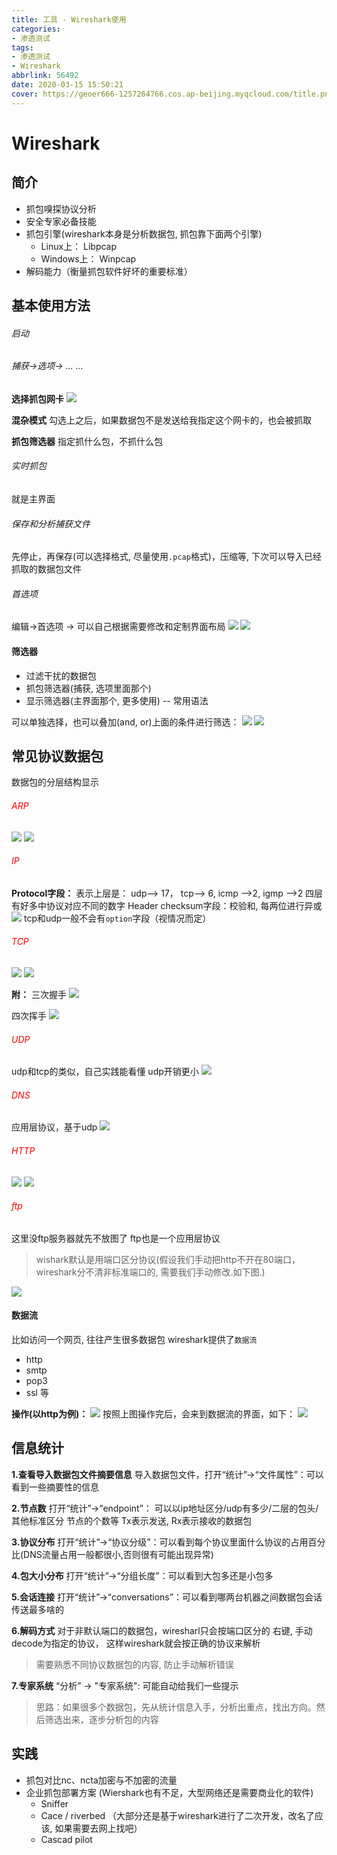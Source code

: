 ```yaml
---
title: 工具 - Wireshark使用
categories:
- 渗透测试
tags:
- 渗透测试
- Wireshark
abbrlink: 56492
date: 2020-03-15 15:50:21
cover: https://geoer666-1257264766.cos.ap-beijing.myqcloud.com/title.png
---
```




<!-- more -->

# Wireshark

## 简介

- 抓包嗅探协议分析
- 安全专家必备技能
- 抓包引擎(wireshark本身是分析数据包, 抓包靠下面两个引擎)
    - Linux上： Libpcap
    - Windows上： Winpcap
- 解码能力（衡量抓包软件好坏的重要标准）


## 基本使用方法
###### 启动

###### 捕获->选项-> ... ... 
**选择抓包网卡**
<img src="https://geoer666-1257264766.cos.ap-beijing.myqcloud.com/20200314214656188_15241.png" />

**混杂模式**
勾选上之后，如果数据包不是发送给我指定这个网卡的，也会被抓取

**抓包筛选器**
指定抓什么包，不抓什么包

###### 实时抓包
就是主界面

###### 保存和分析捕获文件
先停止，再保存(可以选择格式, 尽量使用`.pcap`格式)，压缩等, 下次可以导入已经抓取的数据包文件

###### 首选项
编辑->首选项   -> 可以自己根据需要修改和定制界面布局
<img src="https://geoer666-1257264766.cos.ap-beijing.myqcloud.com/20200314215811593_19130.png" />
<img src="https://geoer666-1257264766.cos.ap-beijing.myqcloud.com/20200314215743991_3733.png" />


#### 筛选器
- 过滤干扰的数据包
- 抓包筛选器(捕获, 选项里面那个)
- 显示筛选器(主界面那个, 更多使用)    -- 常用语法

可以单独选择，也可以叠加(and, or)上面的条件进行筛选：
<img src="https://geoer666-1257264766.cos.ap-beijing.myqcloud.com/20200314220435486_29854.png" />
<img src="https://geoer666-1257264766.cos.ap-beijing.myqcloud.com/20200314220819061_8554.png" />



## 常见协议数据包

数据包的分层结构显示

###### <font color=red>ARP</font>
<img src="https://geoer666-1257264766.cos.ap-beijing.myqcloud.com/20200315135242728_2582.png" />
<img src="https://geoer666-1257264766.cos.ap-beijing.myqcloud.com/20200315135851907_10980.png" />

###### <font color=red> IP</font>

**Protocol字段：** 表示上层是： udp--> 17， tcp--> 6, icmp -->2, igmp -->2
四层有好多中协议对应不同的数字
Header checksum字段：校验和, 每两位进行异或
<img src="https://geoer666-1257264766.cos.ap-beijing.myqcloud.com/20200315141145151_10461.png" />
tcp和udp一般不会有`option`字段（视情况而定）


###### <font color=red> TCP</font>
<img src="https://geoer666-1257264766.cos.ap-beijing.myqcloud.com/20200315141900321_8252.png" />
<img src="https://geoer666-1257264766.cos.ap-beijing.myqcloud.com/20200315142047940_28399.png" />

**附：**
三次握手
<img src="https://geoer666-1257264766.cos.ap-beijing.myqcloud.com/20200315142429852_2643.pn" />

四次挥手
<img src="https://geoer666-1257264766.cos.ap-beijing.myqcloud.com/20200315142522647_28638.png" />

###### <font color=red> UDP </font>
udp和tcp的类似，自己实践能看懂
udp开销更小
<img src="https://geoer666-1257264766.cos.ap-beijing.myqcloud.com/20200315142800334_28041.png" />


###### <font color=red> DNS </font>
应用层协议，基于udp
<img src="https://geoer666-1257264766.cos.ap-beijing.myqcloud.com/20200315143306840_10579.png" />


###### <font color=red> HTTP </font>
<img src="https://geoer666-1257264766.cos.ap-beijing.myqcloud.com/20200315143952274_22660.png" />
<img src="https://geoer666-1257264766.cos.ap-beijing.myqcloud.com/20200315144406111_24695.png" />


###### <font color=red> ftp </font>
这里没ftp服务器就先不放图了
ftp也是一个应用层协议

>wishark默认是用端口区分协议(假设我们手动把http不开在80端口，wireshark分不清非标准端口的, 需要我们手动修改.如下图.)

<img src="https://geoer666-1257264766.cos.ap-beijing.myqcloud.com/20200315144657089_4217.png" />




#### 数据流
比如访问一个网页, 往往产生很多数据包
wireshark提供了<code>数据流</code>

- http
- smtp
- pop3
- ssl 等

**操作(以http为例)：**
<img src="https://geoer666-1257264766.cos.ap-beijing.myqcloud.com/20200315145059801_20372.png" />
按照上图操作完后，会来到数据流的界面，如下：
<img src="https://geoer666-1257264766.cos.ap-beijing.myqcloud.com/20200315145205546_28877.png" />



## 信息统计

**1.查看导入数据包文件摘要信息**
导入数据包文件，打开“统计”->“文件属性”：可以看到一些摘要性的信息

**2.节点数**
打开“统计”->“endpoint”： 可以以ip地址区分/udp有多少/二层的包头/其他标准区分 节点的个数等
Tx表示发送, Rx表示接收的数据包

**3.协议分布**
打开“统计”->“协议分级”：可以看到每个协议里面什么协议的占用百分比(DNS流量占用一般都很小,否则很有可能出现异常)

**4.包大小分布**
打开“统计”->“分组长度”：可以看到大包多还是小包多

**5.会话连接**
打开“统计”->“conversations”：可以看到哪两台机器之间数据包会话传送最多啥的

**6.解码方式**
对于非默认端口的数据包，wiresharl只会按端口区分的
右键, 手动decode为指定的协议， 这样wireshark就会按正确的协议来解析

>需要熟悉不同协议数据包的内容, 防止手动解析错误

**7.专家系统**
“分析” -> "专家系统":  可能自动给我们一些提示

>思路：如果很多个数据包，先从统计信息入手，分析出重点，找出方向。然后筛选出来，逐步分析包的内容




## 实践
- 抓包对比nc、ncta加密与不加密的流量
- 企业抓包部署方案  (Wiershark也有不足，大型网络还是需要商业化的软件)
    - Sniffer
    - Cace / riverbed （大部分还是基于wireshark进行了二次开发，改名了应该, 如果需要去网上找吧）
    - Cascad pilot














